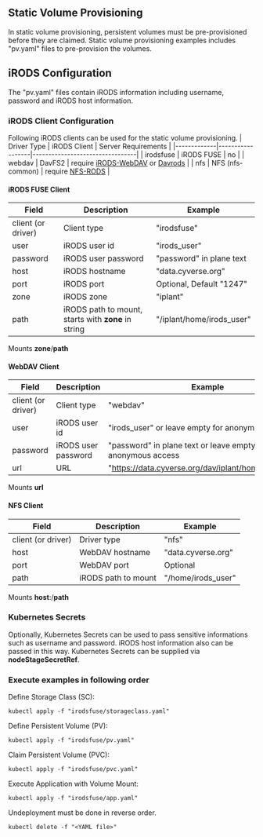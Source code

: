 ## Static Volume Provisioning

In static volume provisioning, persistent volumes must be pre-provisioned before they are claimed. Static volume provisioning examples includes "pv.yaml" files to pre-provision the volumes.

## iRODS Configuration

The "pv.yaml" files contain iRODS information including username, password and iRODS host information.

### iRODS Client Configuration

Following iRODS clients can be used for the static volume provisioning.
| Driver Type | iRODS Client     | Server Requirements             |
|-------------|------------------|---------------------------------|
| irodsfuse   | iRODS FUSE       | no                              |
| webdav      | DavFS2           | require [iRODS-WebDAV](https://github.com/DICE-UNC/irods-webdav) or [Davrods](https://github.com/UtrechtUniversity/davrods) |
| nfs         | NFS (nfs-common) | require [NFS-RODS](https://github.com/irods/irods_client_nfsrods)                |

#### iRODS FUSE Client
| Field | Description | Example |
| --- | --- | --- |
| client (or driver) | Client type | "irodsfuse" |
| user | iRODS user id | "irods_user" |
| password | iRODS user password | "password" in plane text |
| host | iRODS hostname | "data.cyverse.org" |
| port | iRODS port | Optional, Default "1247" |
| zone | iRODS zone | "iplant" |
| path | iRODS path to mount, starts with **zone** in string | "/iplant/home/irods_user" |

Mounts **zone**/**path**

#### WebDAV Client
| Field | Description | Example |
| --- | --- | --- |
| client (or driver) | Client type | "webdav" |
| user | iRODS user id | "irods_user" or leave empty for anonymous access |
| password | iRODS user password | "password" in plane text or leave empty for anonymous access |
| url | URL | "https://data.cyverse.org/dav/iplant/home/irods_user" |

Mounts **url**

#### NFS Client
| Field | Description | Example |
| --- | --- | --- |
| client (or driver) | Driver type | "nfs" |
| host | WebDAV hostname | "data.cyverse.org" |
| port | WebDAV port | Optional |
| path | iRODS path to mount | "/home/irods_user" |

Mounts **host**:/**path**

### Kubernetes Secrets

Optionally, Kubernetes Secrets can be used to pass sensitive informations such as username and password. iRODS host information also can be passed in this way.
Kubernetes Secrets can be supplied via **nodeStageSecretRef**.

### Execute examples in following order

Define Storage Class (SC):
```shell script
kubectl apply -f "irodsfuse/storageclass.yaml"
```

Define Persistent Volume (PV):
```shell script
kubectl apply -f "irodsfuse/pv.yaml"
```

Claim Persistent Volume (PVC):
```shell script
kubectl apply -f "irodsfuse/pvc.yaml"
```

Execute Application with Volume Mount:
```shell script
kubectl apply -f "irodsfuse/app.yaml"
```

Undeployment must be done in reverse order.
```shell script
kubectl delete -f "<YAML file>"
```